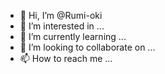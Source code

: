 - 👋 Hi, I’m @Rumi-oki
- 👀 I’m interested in ...
- 🌱 I’m currently learning ...
- 💞️ I’m looking to collaborate on ...
- 📫 How to reach me ...

<!---
Rumi-oki/Rumi-oki is a ✨ special ✨ repository because its `README.md` (this file) appears on your GitHub profile.
You can click the Preview link to take a look at your changes.
--->
